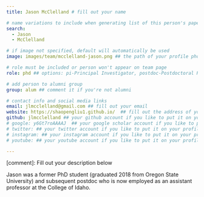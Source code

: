 ```yaml
---
title: Jason McClelland # fill out your name

# name variations to include when generating list of this person's papers
search:
  - Jason
  - McClelland

# if image not specified, default will automatically be used
image: images/team/mcclelland-jason.png ## the path of your profile photo, please put it under 'images/team' and name it as firstname-lastname.jpg

# role must be included or person won't appear on team page
role: phd ## options: pi-Principal Investigator, postdoc-Postdoctoral Researcher, phd-PhD Student, masters-Master's Student, undergrad-Undergraduate Student, highschool-High School Student, programmer-Software Engineer

# add person to alumni group
group: alum ## comment it if you're not alumni

# contact info and social media links
email: jlmcclelland@gmail.com ## fill out your email
website: https://shaopengliu1.github.io/  ## fill out the address of your pesonal website if you have or your linkedin profile if you like
github: jlmcclelland ## your github account if you like to put it on your profile
# google: y6Gt7roAAAAJ  ## your google scholar account if you like to put it on your profile
# twitter: ## your twitter account if you like to put it on your profile
# instagram: ## your instagram account if you like to put it on your profile
# youtube: ## your youtube account if you like to put it on your profile

---
```

[comment]: Fill out your description below 

Jason was a former PhD student (graduated 2018 from Oregon State University) and subsequent postdoc who is now employed as an assistant professor at the College of Idaho.
